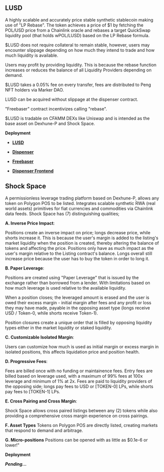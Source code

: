 ## **LUSD**
A highly scalable and accurately price stable synthetic stablecoin making use of "LP Rebase".
The token achieves a price of $1 by fetching the POL/USD price from a Chainlink oracle and rebases a target QuickSwap liquidity pool (that holds wPOL/LUSD) based on the LP Rebase formula. 

$LUSD does not require collateral to remain stable, however, users may encounter slippage depending on how much they intend to trade and how much liquidity is available. 

Users may profit by providing liquidity.  This is because the rebase function increases or reduces the balance of all Liquidity Providers depending on demand. 

$LUSD takes a 0.05% fee on every transfer, fees are distributed to Peng NFT holders via Marker DAO. 

LUSD can be acquired without slippage at the dispenser contract.

"Freebaser" contract incentivizes calling "rebase". 

$LUSD is tradable on CFAMM DEXs like Uniswap and is intended as the base asset on Dexhune-P and Shock Space.

**Deployment**
- **[LUSD](https://polygonscan.com/address/0xF0FD398Ca09444F771eC968d9cbF073a744A544c#readContract)**
- **[Dispenser](https://polygonscan.com/address/0xB709FafF4f731bfD767354738cB8A38D08a92920#writeContract)**
- **[Freebaser](https://polygonscan.com/address/0x3bA341ea464ae63372Bfe60B572E677CE0d9a3Ba#writeContract)**

- **[Dispenser Frontend](https://link.dexhune.eth.limo)**

## **Shock Space**

A permissionless leverage trading platform based on Dexhune-P, allows any token on Polygon POS to be listed. Integrates scalable synthetic RWA (real world assets) primitives for fiat currencies and commodities via Chainlink data feeds. Shock Space has (7) distinguishing qualities; 

**A. Inverse Price Impact**:

Positions create an inverse impact on price; longs decrease price, while shorts increase it. 
This is because the user's margin is added to the listing's market liquidity when the position is created, thereby altering the balance of tokens and affecting the price. 
Positions only have as much impact as the user's margin relative to the Listing contract's balance. 
Longs overall still increase price because the user has to buy the token in order to long it.

**B. Paper Leverage**:

Positions are created using "Paper Leverage" that is issued by the exchange rather than borrowed from a lender. With limitations based on how much leverage is used relative to the available liquidity. 

When a position closes; the leveraged amount is erased and the user is owed their excess margin - initial margin after fees and any profit or loss they may have made, payable in the opposing asset type (longs receive USD / Token-0, while shorts receive Token-1). 

Position closures create a unique order that is filled by opposing liquidity types either in the market liquidity or staked liquidity. 

**C. Customizable Isolated Margin**:

Users can customize how much is used as initial margin or excess margin in isolated positions, this affects liquidation price and position health. 

**D. Progressive Fees**:

Fees are billed once with no funding or maintainence fees. Entry fees are billed based on leverage used, with a maximum of 99% fees at 100x leverage and minimum of 1% at 2x. 
Fees are paid to liquidity providers of the opposing side; longs pay fees to USD or [TOKEN-0] LPs, while shorts pay fees to [TOKEN-1] LPs. 

**E. Cross Pairing and Cross Margin**:

Shock Space allows cross paired listings between any (2) tokens while also providing a comprehensive cross margin experience on cross pairings.

**F. Asset Types**
Tokens on Polygon POS are directly listed, creating markets that respond to demand and arbitrage.

**G. Micro-positions**
Positions can be opened with as little as $0.1e-6 or lower!" 

**Deployment**

***Pending...***
